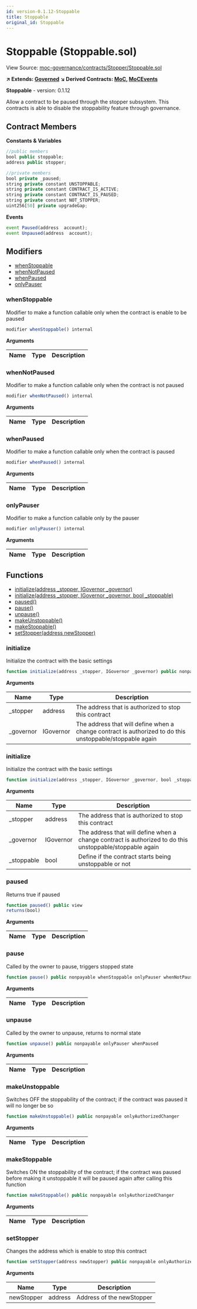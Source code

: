 ```yaml
---
id: version-0.1.12-Stoppable
title: Stoppable
original_id: Stoppable
---
```


# Stoppable (Stoppable.sol)

View Source: [moc-governance/contracts/Stopper/Stoppable.sol](../../moc-governance/contracts/Stopper/Stoppable.sol)

**↗ Extends: [Governed](Governed.md)**
**↘ Derived Contracts: [MoC](MoC.md), [MoCEvents](MoCEvents.md)**

**Stoppable** - version: 0.1.12

Allow a contract to be paused through the stopper subsystem. This contracts
is able to disable the stoppability feature through governance.

## Contract Members
**Constants & Variables**

```js
//public members
bool public stoppable;
address public stopper;

//private members
bool private _paused;
string private constant UNSTOPPABLE;
string private constant CONTRACT_IS_ACTIVE;
string private constant CONTRACT_IS_PAUSED;
string private constant NOT_STOPPER;
uint256[50] private upgradeGap;

```

**Events**

```js
event Paused(address  account);
event Unpaused(address  account);
```

## Modifiers

- [whenStoppable](#whenstoppable)
- [whenNotPaused](#whennotpaused)
- [whenPaused](#whenpaused)
- [onlyPauser](#onlypauser)

### whenStoppable

Modifier to make a function callable only when the contract is enable
to be paused

```js
modifier whenStoppable() internal
```

**Arguments**

| Name        | Type           | Description  |
| ------------- |------------- | -----|

### whenNotPaused

Modifier to make a function callable only when the contract is not paused

```js
modifier whenNotPaused() internal
```

**Arguments**

| Name        | Type           | Description  |
| ------------- |------------- | -----|

### whenPaused

Modifier to make a function callable only when the contract is paused

```js
modifier whenPaused() internal
```

**Arguments**

| Name        | Type           | Description  |
| ------------- |------------- | -----|

### onlyPauser

Modifier to make a function callable only by the pauser

```js
modifier onlyPauser() internal
```

**Arguments**

| Name        | Type           | Description  |
| ------------- |------------- | -----|

## Functions

- [initialize(address _stopper, IGovernor _governor)](#initialize)
- [initialize(address _stopper, IGovernor _governor, bool _stoppable)](#initialize)
- [paused()](#paused)
- [pause()](#pause)
- [unpause()](#unpause)
- [makeUnstoppable()](#makeunstoppable)
- [makeStoppable()](#makestoppable)
- [setStopper(address newStopper)](#setstopper)

### initialize

Initialize the contract with the basic settings

```js
function initialize(address _stopper, IGovernor _governor) public nonpayable initializer 
```

**Arguments**

| Name        | Type           | Description  |
| ------------- |------------- | -----|
| _stopper | address | The address that is authorized to stop this contract | 
| _governor | IGovernor | The address that will define when a change contract is authorized to do this unstoppable/stoppable again | 

### initialize

Initialize the contract with the basic settings

```js
function initialize(address _stopper, IGovernor _governor, bool _stoppable) public nonpayable initializer 
```

**Arguments**

| Name        | Type           | Description  |
| ------------- |------------- | -----|
| _stopper | address | The address that is authorized to stop this contract | 
| _governor | IGovernor | The address that will define when a change contract is authorized to do this unstoppable/stoppable again | 
| _stoppable | bool | Define if the contract starts being unstoppable or not | 

### paused

Returns true if paused

```js
function paused() public view
returns(bool)
```

**Arguments**

| Name        | Type           | Description  |
| ------------- |------------- | -----|

### pause

Called by the owner to pause, triggers stopped state

```js
function pause() public nonpayable whenStoppable onlyPauser whenNotPaused 
```

**Arguments**

| Name        | Type           | Description  |
| ------------- |------------- | -----|

### unpause

Called by the owner to unpause, returns to normal state

```js
function unpause() public nonpayable onlyPauser whenPaused 
```

**Arguments**

| Name        | Type           | Description  |
| ------------- |------------- | -----|

### makeUnstoppable

Switches OFF the stoppability of the contract; if the contract was paused
it will no longer be so

```js
function makeUnstoppable() public nonpayable onlyAuthorizedChanger 
```

**Arguments**

| Name        | Type           | Description  |
| ------------- |------------- | -----|

### makeStoppable

Switches ON the stoppability of the contract; if the contract was paused
before making it unstoppable it will be paused again after calling this function

```js
function makeStoppable() public nonpayable onlyAuthorizedChanger 
```

**Arguments**

| Name        | Type           | Description  |
| ------------- |------------- | -----|

### setStopper

Changes the address which is enable to stop this contract

```js
function setStopper(address newStopper) public nonpayable onlyAuthorizedChanger 
```

**Arguments**

| Name        | Type           | Description  |
| ------------- |------------- | -----|
| newStopper | address | Address of the newStopper | 

